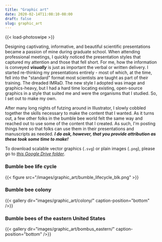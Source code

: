 ```yaml
---
title: "Graphic art"
date: 2020-02-14T11:08:10-08:00
draft: false
slug: graphic_art
---
```

{{< load-photoswipe >}}

Designing captivating, informative, and beautiful scientific presentations became a passion of mine during graduate school.  When attending professional meetings, I quickly noticed the presentation styles that captured my attention and those that fell short.  For me, how the information is conveyed **_visually_** is just as important the verbal or written delivery.  I started re-thinking my presentations entirely - most of which, at the time, fell into the "standard" format most scientists are taught as part of their training.  The dreaded IMRaD.  The new style I adopted was image and graphics-heavy, but I had a hard time locating existing, open-source graphics in a style that suited me and were the organisms that I studied.  So, I set out to make my own.

After many long nights of futzing around in Illustrator, I slowly cobbled together the skills necessary to make the content that I wanted.  As it turns out, a few other folks in the bumble bee world felt the same way and reached out to use some of the content that I created.  As such, I'm posting things here so that folks can use them in their presentations and manuscripts as needed.  _**I do ask, however, that you provide attribution as these took some time to make!**_

To download scalable vector graphics (`.svg`) or plain images (`.png`), please go to *[this Google Drive folder](https://drive.google.com/drive/folders/1YxDsqkjyKrIX4i_axIH6o58mFPp17P2e?usp=sharing)*.

### Bumble bee life cycle
{{< figure src="/images/graphic_art/bumble_lifecycle_blk.png" >}}

### Bumble bee colony
{{< gallery dir="images/graphic_art/colony/"
  caption-position="bottom" />}}

### Bumble bees of the eastern United States
{{< gallery dir="images/graphic_art/bombus_eastern/"
  caption-position="bottom" />}}

